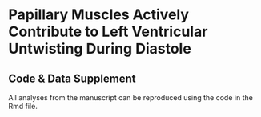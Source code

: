 # Papillary Muscles Actively Contribute to Left Ventricular Untwisting During Diastole
## Code & Data Supplement

All analyses from the manuscript can be reproduced using the code in the Rmd file. 

